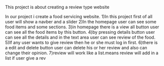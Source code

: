 This project is about creating a review type website

In our project i create a food servicing website.
1)In this project first of all user will show a navber and a slider 
2)In the homepage user can see some food items and some sections.
3)in homepage there is a view all button user can see all the food items by this button.
4)by pressing details button user can see all the details and in the text area user can see review of the food.
5)If any user wants to give review then he or she must log in first.
6)there is a edit and delete button user can delete his or her review and also can change their opinion.
7)review will work like a list.means review will add in a list if user give a rev